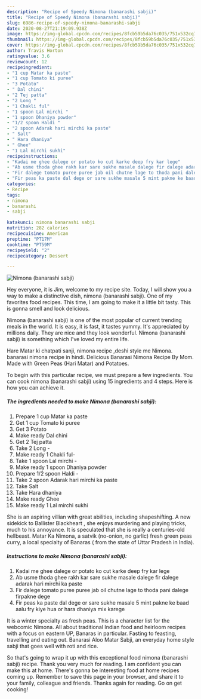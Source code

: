 ```yaml
---
description: "Recipe of Speedy Nimona (banarashi sabji)"
title: "Recipe of Speedy Nimona (banarashi sabji)"
slug: 6986-recipe-of-speedy-nimona-banarashi-sabji
date: 2020-08-27T21:19:09.938Z
image: https://img-global.cpcdn.com/recipes/8fcb59b5da76c035/751x532cq70/nimona-banarashi-sabji-recipe-main-photo.jpg
thumbnail: https://img-global.cpcdn.com/recipes/8fcb59b5da76c035/751x532cq70/nimona-banarashi-sabji-recipe-main-photo.jpg
cover: https://img-global.cpcdn.com/recipes/8fcb59b5da76c035/751x532cq70/nimona-banarashi-sabji-recipe-main-photo.jpg
author: Travis Horton
ratingvalue: 3.6
reviewcount: 12
recipeingredient:
- "1 cup Matar ka paste"
- "1 cup Tomato ki puree"
- "3 Potato"
- " Dal chini"
- "2 Tej patta"
- "2 Long "
- "1 Chakli ful"
- "1 spoon Lal mirchi "
- "1 spoon Dhaniya powder"
- "1/2 spoon Haldi "
- "2 spoon Adarak hari mirchi ka paste"
- " Salt"
- " Hara dhaniya"
- " Ghee"
- "1 Lal mirchi sukhi"
recipeinstructions:
- "Kadai me ghee dalege or potato ko cut karke deep fry kar lege"
- "Ab usme thoda ghee rakh kar sare sukhe masale dalege fir dalege adarak hari mirchi ka paste"
- "Fir dalege tomato puree puree jab oil chutne lage to thoda pani dalege firpakne dege"
- "Fir peas ka paste dal dege or sare sukhe masale 5 mint pakne ke baad aalu fry kiye hua or hara dhaniya mix karege"
categories:
- Recipe
tags:
- nimona
- banarashi
- sabji

katakunci: nimona banarashi sabji 
nutrition: 282 calories
recipecuisine: American
preptime: "PT17M"
cooktime: "PT59M"
recipeyield: "2"
recipecategory: Dessert

---
```



![Nimona (banarashi sabji)](https://img-global.cpcdn.com/recipes/8fcb59b5da76c035/751x532cq70/nimona-banarashi-sabji-recipe-main-photo.jpg)

Hey everyone, it is Jim, welcome to my recipe site. Today, I will show you a way to make a distinctive dish, nimona (banarashi sabji). One of my favorites food recipes. This time, I am going to make it a little bit tasty. This is gonna smell and look delicious.

Nimona (banarashi sabji) is one of the most popular of current trending meals in the world. It is easy, it is fast, it tastes yummy. It's appreciated by millions daily. They are nice and they look wonderful. Nimona (banarashi sabji) is something which I've loved my entire life.

Hare Matar ki chatpati sanji, nimona recipe ,deshi style me Nimona. banarasi nimona recipe in hindi. Delicious Banarasi Nimona Recipe By Mom. Made with Green Peas (Hari Matar) and Potatoes.


To begin with this particular recipe, we must prepare a few ingredients. You can cook nimona (banarashi sabji) using 15 ingredients and 4 steps. Here is how you can achieve it.

<!--inarticleads1-->

##### The ingredients needed to make Nimona (banarashi sabji):

1. Prepare 1 cup Matar ka paste
1. Get 1 cup Tomato ki puree
1. Get 3 Potato
1. Make ready  Dal chini
1. Get 2 Tej patta
1. Take 2 Long -
1. Make ready 1 Chakli ful-
1. Take 1 spoon Lal mirchi -
1. Make ready 1 spoon Dhaniya powder
1. Prepare 1/2 spoon Haldi -
1. Take 2 spoon Adarak hari mirchi ka paste
1. Take  Salt
1. Take  Hara dhaniya
1. Make ready  Ghee
1. Make ready 1 Lal mirchi sukhi


She is an aspiring villian with great abilities, including shapeshifting. A new sidekick to Ballister Blackheart , she enjoys murdering and playing tricks, much to his annoyance. It is speculated that she is really a centuries-old hellbeast. Matar Ka Nimona, a satvik (no-onion, no garlic) fresh green peas curry, a local specialty of Banaras ( from the state of Uttar Pradesh in India). 

<!--inarticleads2-->

##### Instructions to make Nimona (banarashi sabji):

1. Kadai me ghee dalege or potato ko cut karke deep fry kar lege
1. Ab usme thoda ghee rakh kar sare sukhe masale dalege fir dalege adarak hari mirchi ka paste
1. Fir dalege tomato puree puree jab oil chutne lage to thoda pani dalege firpakne dege
1. Fir peas ka paste dal dege or sare sukhe masale 5 mint pakne ke baad aalu fry kiye hua or hara dhaniya mix karege


It is a winter specialty as fresh peas. This is a character list for the webcomic Nimona. All about traditional Indian food and heirloom recipes with a focus on eastern UP, Banaras in particular. Fasting to feasting, travelling and eating out. Banarasi Aloo Matar Sabji, an everyday home style sabji that goes well with roti and rice. 

So that's going to wrap it up with this exceptional food nimona (banarashi sabji) recipe. Thank you very much for reading. I am confident you can make this at home. There's gonna be interesting food at home recipes coming up. Remember to save this page in your browser, and share it to your family, colleague and friends. Thanks again for reading. Go on get cooking!
